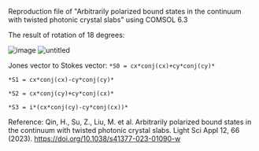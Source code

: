 Reproduction file of "Arbitrarily polarized bound states in the continuum with twisted photonic crystal slabs" using COMSOL 6.3

The result of rotation of 18 degrees:

![image](https://github.com/user-attachments/assets/80b652d9-e825-4644-adcb-2797556fd6dc)
![untitled](https://github.com/user-attachments/assets/2c87d38e-7c44-43e0-8302-2e57a974ed46)

Jones vector to Stokes vector:
`*S0 = cx*conj(cx)+cy*conj(cy)*`

`*S1 = cx*conj(cx)-cy*conj(cy)*`

`*S2 = cx*conj(cy)+cy*conj(cx)*`

`*S3 = i*(cx*conj(cy)-cy*conj(cx))*`

Reference:
Qin, H., Su, Z., Liu, M. et al. Arbitrarily polarized bound states in the continuum with twisted photonic crystal slabs. Light Sci Appl 12, 66 (2023). https://doi.org/10.1038/s41377-023-01090-w
